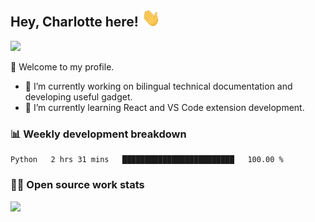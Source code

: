 ## Hey, Charlotte here! <img src="wave.gif" width="30px">

<p>
<img src="http://views.whatilearened.today/views/github/CharLotteiu/views.svg"/>
</p>

👏 Welcome to my profile.

- 🔭 I’m currently working on bilingual technical documentation and developing useful gadget.
- 🌱 I’m currently learning React and VS Code extension development.

### 📊 Weekly development breakdown
<!--START_SECTION:waka-->
```text
Python   2 hrs 31 mins   █████████████████████████   100.00 % 
```
<!--END_SECTION:waka-->

### 👨‍💻 Open source work stats

![](https://github-readme-stats.vercel.app/api?username=CharLotteiu&theme=flag-india)

<!--
**CharLotteiu/CharLotteiu** is a ✨ _special_ ✨ repository because its `README.md` (this file) appears on your GitHub profile.

Here are some ideas to get you started:

- 🔭 I’m currently working on ...
- 🌱 I’m currently learning ...
- 👯 I’m looking to collaborate on ...
- 🤔 I’m looking for help with ...
- 💬 Ask me about ...
- 📫 How to reach me: ...
- 😄 Pronouns: ...
- ⚡ Fun fact: ...
-->
